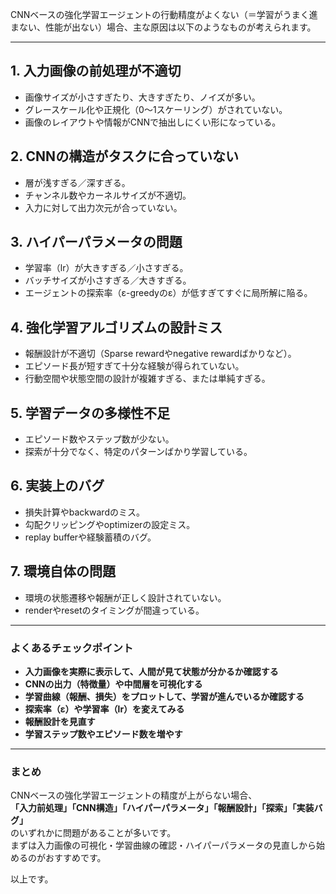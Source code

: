 CNNベースの強化学習エージェントの行動精度がよくない（＝学習がうまく進まない、性能が出ない）場合、主な原因は以下のようなものが考えられます。

---

## 1. **入力画像の前処理が不適切**
- 画像サイズが小さすぎたり、大きすぎたり、ノイズが多い。
- グレースケール化や正規化（0〜1スケーリング）がされていない。
- 画像のレイアウトや情報がCNNで抽出しにくい形になっている。

## 2. **CNNの構造がタスクに合っていない**
- 層が浅すぎる／深すぎる。
- チャンネル数やカーネルサイズが不適切。
- 入力に対して出力次元が合っていない。

## 3. **ハイパーパラメータの問題**
- 学習率（lr）が大きすぎる／小さすぎる。
- バッチサイズが小さすぎる／大きすぎる。
- エージェントの探索率（ε-greedyのε）が低すぎてすぐに局所解に陥る。

## 4. **強化学習アルゴリズムの設計ミス**
- 報酬設計が不適切（Sparse rewardやnegative rewardばかりなど）。
- エピソード長が短すぎて十分な経験が得られていない。
- 行動空間や状態空間の設計が複雑すぎる、または単純すぎる。

## 5. **学習データの多様性不足**
- エピソード数やステップ数が少ない。
- 探索が十分でなく、特定のパターンばかり学習している。

## 6. **実装上のバグ**
- 損失計算やbackwardのミス。
- 勾配クリッピングやoptimizerの設定ミス。
- replay bufferや経験蓄積のバグ。

## 7. **環境自体の問題**
- 環境の状態遷移や報酬が正しく設計されていない。
- renderやresetのタイミングが間違っている。

---

### よくあるチェックポイント

- **入力画像を実際に表示して、人間が見て状態が分かるか確認する**
- **CNNの出力（特徴量）や中間層を可視化する**
- **学習曲線（報酬、損失）をプロットして、学習が進んでいるか確認する**
- **探索率（ε）や学習率（lr）を変えてみる**
- **報酬設計を見直す**
- **学習ステップ数やエピソード数を増やす**

---

### まとめ

CNNベースの強化学習エージェントの精度が上がらない場合、  
**「入力前処理」「CNN構造」「ハイパーパラメータ」「報酬設計」「探索」「実装バグ」**  
のいずれかに問題があることが多いです。  
まずは入力画像の可視化・学習曲線の確認・ハイパーパラメータの見直しから始めるのがおすすめです。

以上です。